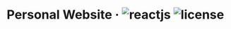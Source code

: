 # Personal Website &middot; ![reactjs](https://img.shields.io/badge/reactjs-16.2.0-blue.svg) ![license](https://img.shields.io/github/license/mashape/apistatus.svg)
